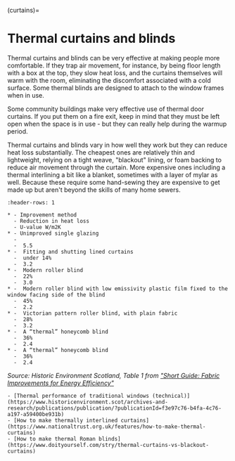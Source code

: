 (curtains)=
# Thermal curtains and blinds


Thermal curtains and blinds can be very effective at making people more comfortable.  If they trap air movement, for instance, by being floor length with a box at the top, they slow heat loss, and the curtains themselves will warm with the room, eliminating the discomfort associated with a cold surface.  Some thermal blinds are designed to attach to the window frames when in use.  

Some community buildings make very effective use of thermal door curtains.  If you put them on a fire exit, keep in mind that they must be left open when the space is in use - but they can really help during the warmup period.

Thermal curtains and blinds vary in how well they work but they can reduce heat loss substantially. The cheapest ones are relatively thin and lightweight, relying on  a tight weave, "blackout" lining, or foam backing to reduce air movement through the curtain.  More expensive ones including a thermal interlining a bit like a blanket, sometimes with a layer of mylar as well.  Because these require some hand-sewing they are expensive to get made up but aren't beyond the skills of many home sewers.  

```{list-table} Effects of soft furnishing treatments on single glazed windows
:header-rows: 1

* - Improvement method
  - Reduction in heat loss
  - U-value W/m2K
* - Unimproved single glazing
  -  
  -  5.5
* -  Fitting and shutting lined curtains
  -  under 14%
  -  3.2
* -  Modern roller blind
  -  22%
  -  3.0
* -  Modern roller blind with low emissivity plastic film fixed to the 
window facing side of the blind
  -  45%
  -  2.2
* -  Victorian pattern roller blind, with plain fabric
  -  28%
  -  3.2
* -  A “thermal” honeycomb blind 
  -  36%
  -  2.4
* -  A “thermal” honeycomb blind 
  -  36%
  -  2.4
```
*Source: Historic Environment Scotland, Table 1 from <a href="https://www.historicenvironment.scot/archives-and-research/publications/publication/?publicationId=179c1909-3679-4486-9583-a59100fa98c1">"Short Guide:  Fabric Improvements for Energy Efficiency"</a>*

```{admonition} More information
- [Thermal performance of traditional windows (technical)](https://www.historicenvironment.scot/archives-and-research/publications/publication/?publicationId=f3e97c76-b4fa-4c76-a197-a59400be931b)
- [How to make thermally interlined curtains](https://www.nationaltrust.org.uk/features/how-to-make-thermal-curtains)
- [How to make thermal Roman blinds](https://www.doityourself.com/stry/thermal-curtains-vs-blackout-curtains)
```
